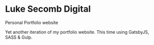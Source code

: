 # Luke Secomb Digital

Personal Portfolio website

Yet another iteration of my portfolio website. This time using GatsbyJS, SASS & Gulp.
